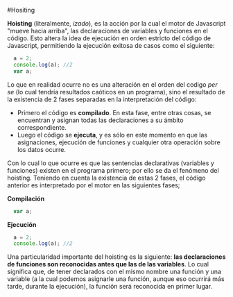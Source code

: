 #Hositing

**Hoisting** (literalmente, *izado*), es la acción por la cual el motor de Javascript "mueve hacia arriba", las declaraciones de variables y funciones en el código. Esto altera la idea de ejecución en orden estricto del código de Javascript, permitiendo la ejecución exitosa de casos como el siguiente:

```js
  a = 2;
  console.log(a); //2
  var a;
```

Lo que en realidad ocurre no es una alteración en el orden del codigo *per se* (lo cual tendría resultados caóticos en un programa), sino el resultado de la existencia de 2 fases separadas en la interpretación del código:

- Primero el código es **compilado**. En esta fase, entre otras cosas, se encuentran y asignan todas las declaraciones a su ámbito correspondiente.
- Luego el código se **ejecuta**, y es sólo en este momento en que las asignaciones, ejecución de funciones y cualquier otra operación sobre los datos ocurre.

Con lo cual lo que ocurre es que las sentencias declarativas (variables y funciones) existen en el programa primero; por ello se da el fenómeno del hoisting. Teniendo en cuenta la existencia de estas 2 fases, el código anterior es interpretado por el motor en las siguientes fases;

**Compilación**
``` js
  var a;
```

**Ejecución**
```js
  a = 2;
  console.log(a); //2
```

Una particularidad importante del hoisting es la siguiente: **las declaraciones de funciones son reconocidas antes que las de las variables**. Lo cual significa que, de tener declarados con el mismo nombre una función y una variable (a la cual podemos asignarle una función, aunque eso ocurrirá más tarde, durante la ejecución), la función será reconocida en primer lugar.
